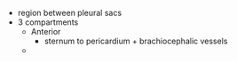 * region between pleural sacs 
* 3 compartments 
	* Anterior 
		* sternum to pericardium + brachiocephalic vessels 
	* 